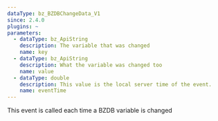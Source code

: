 ```yaml
---
dataType: bz_BZDBChangeData_V1
since: 2.4.0
plugins: ~
parameters:
  - dataType: bz_ApiString
    description: The variable that was changed
    name: key
  - dataType: bz_ApiString
    description: What the variable was changed too
    name: value
  - dataType: double
    description: This value is the local server time of the event.
    name: eventTime
---
```


This event is called each time a BZDB variable is changed
